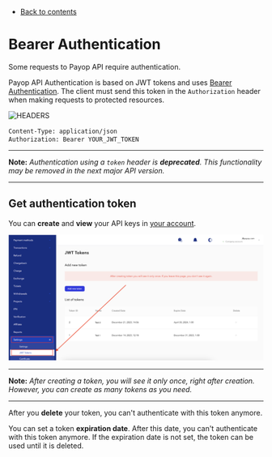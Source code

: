 * [Back to contents](../Readme.md#contents)

# Bearer Authentication

Some requests to Payop API require authentication.

Payop API Authentication is based on JWT tokens and uses [Bearer Authentication](https://swagger.io/docs/specification/authentication/bearer-authentication/).
The client must send this token in the `Authorization` header when making requests to protected resources.

![HEADERS](https://img.shields.io/badge/-HEADERS-yellowgreen?style=for-the-badge)
```shell
Content-Type: application/json
Authorization: Bearer YOUR_JWT_TOKEN
``` 


---

**Note:** *Authentication using a `token` header is **deprecated**.
This functionality may be removed in the next major API version.*

---

## Get authentication token

You can **create** and **view** your API keys in [your account](https://payop.com/en/profile/settings/jwt-token).

![Payop JWT Tokens page](../images/newtoken.png)


---

**Note:** *After creating a token, you will see it only once, right after creation. 
However, you can create as many tokens as you need.*

---

After you **delete** your token, you can't authenticate with this token anymore.

You can set a token **expiration date**. After this date, you can't authenticate with this token anymore. 
If the expiration date is not set, the token can be used until it is deleted.
